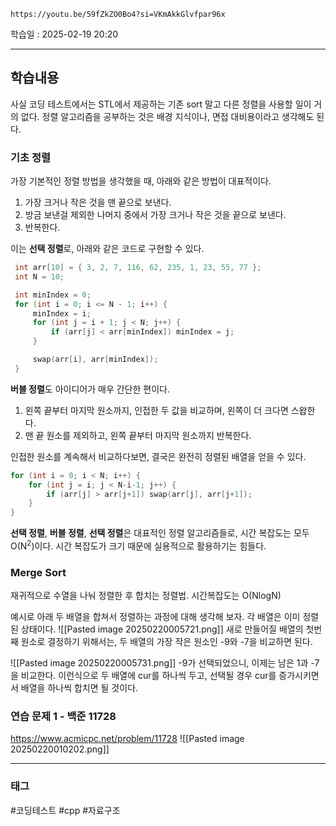 ```vid
https://youtu.be/59fZkZO0Bo4?si=VKmAkkGlvfpar96x
```

학습일 : 2025-02-19 20:20

---
## 학습내용

사실 코딩 테스트에서는 STL에서 제공하는 기존 sort 말고 다른 정렬을 사용할 일이 거의 없다. 정렬 알고리즘을 공부하는 것은 배경 지식이나, 면접 대비용이라고 생각해도 된다.

### 기초 정렬

가장 기본적인 정렬 방법을 생각했을 때, 아래와 같은 방법이 대표적이다.

1. 가장 크거나 작은 것을 맨 끝으로 보낸다.
2. 방금 보낸걸 제외한 나머지 중에서 가장 크거나 작은 것을 끝으로 보낸다.
3. 반복한다.

이는 **선택 정렬**로, 아래와 같은 코드로 구현할 수 있다.

```c++ title:"선택 정렬" fold
 int arr[10] = { 3, 2, 7, 116, 62, 235, 1, 23, 55, 77 };
 int N = 10;

 int minIndex = 0;
 for (int i = 0; i <= N - 1; i++) {
     minIndex = i;
     for (int j = i + 1; j < N; j++) {
         if (arr[j] < arr[minIndex]) minIndex = j;
     }

     swap(arr[i], arr[minIndex]);
 }
```

**버블 정렬**도 아이디어가 매우 간단한 편이다.
1. 왼쪽 끝부터 마지막 원소까지, 인접한 두 값을 비교하며, 왼쪽이 더 크다면 스왑한다.
2. 맨 끝 원소를 제외하고, 왼쪽 끝부터 마지막 원소까지 반복한다.

인접한 원소를 계속해서 비교하다보면, 결국은 완전히 정렬된 배열을 얻을 수 있다.

```c++ title:"버블 정렬" fold
for (int i = 0; i < N; i++) {
	for (int j = i; j < N-i-1; j++) {
		if (arr[j] > arr[j+1]) swap(arr[j], arr[j+1]);
	}
}
```
**선택 정렬**, **버블 정렬**, **선택 정렬**은 대표적인 정렬 알고리즘들로, 시간 복잡도는 모두 O(N<sup>2</sup>)이다. 시간 복잡도가 크기 때문에 실용적으로 활용하기는 힘들다.

### Merge Sort

재귀적으로 수열을 나눠 정렬한 후 합치는 정렬법. 시간복잡도는 O(NlogN)

예시로 아래 두 배열을 합쳐서 정렬하는 과정에 대해 생각해 보자. 각 배열은 이미 정렬된 상태이다.
![[Pasted image 20250220005721.png]]
새로 만들어질 배열의 첫번째 원소로 결정하기 위해서는, 두 배열의 가장 작은 원소인 -9와 -7을 비교하면 된다.


![[Pasted image 20250220005731.png]]
-9가 선택되었으니, 이제는 남은 1과 -7을 비교한다. 이런식으로 두 배열에 cur를 하나씩 두고, 선택될 경우 cur를 증가시키면서 배열을 하나씩 합치면 될 것이다.

### 연습 문제 1 - 백준 11728
https://www.acmicpc.net/problem/11728
![[Pasted image 20250220010202.png]]




---
### 태그
#코딩테스트 #cpp #자료구조



